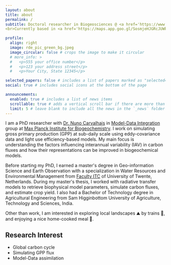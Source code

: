 ```yaml
---
layout: about
title: about
permalink: /
subtitle: Doctoral researcher in Biogeosciences @ <a href='https://www.bgc-jena.mpg.de/en'> Max Planck Institute for Biogeochemistry</a>.
<br>Currently based in <a href='https://maps.app.goo.gl/SosmjeHJGRcJUWkU9'>Jena</a>, Germany.

profile:
  align: right
  image: rde_pic_green_bg.jpeg
  image_circular: false # crops the image to make it circular
  # more_info: >
  #   <p>555 your office number</p>
  #   <p>123 your address street</p>
  #   <p>Your City, State 12345</p>

selected_papers: false # includes a list of papers marked as "selected={true}"
social: true # includes social icons at the bottom of the page

announcements:
  enabled: true # includes a list of news items
  scrollable: true # adds a vertical scroll bar if there are more than 3 news items
  limit: 5 # leave blank to include all the news in the `_news` folder
---
```


I am a PhD researcher with <a href="https://www.bgc-jena.mpg.de/person/ncarval/5335138">Dr. Nuno Carvalhais</a> in <a href="https://www.bgc-jena.mpg.de/en/bgi/mdi">Model-Data Integration</a> group at <a href='https://www.bgc-jena.mpg.de/en'> Max Planck Institute for Biogeochemistry</a>. I work on simulating gross primary production (GPP) at sub-daily scale using eddy-covariance data and light use efficiency-based models. My main focus is understanding the factors influencing interannual variability (IAV) in carbon fluxes and how their representations can be improved in biogeochemical models.

Before starting my PhD, I earned a master's degree in Geo-information Science and Earth Observation with a specialization in Water Resources and Environmental Management from <a href="https://www.itc.nl/">Faculty ITC</a> of University of Twente, Netherlands. During my master's thesis, I worked with radiative transfer models to retrieve biophysical model parameters, simulate carbon fluxes, and estimate crop yield. I also had a Bachelor of Technology degree in Agricultural Engineering from Sam Higginbottom University of Agriculture, Technology and Sciences, India.

Other than work, I am interested in exploring local landscapes ⛰️ by trains 🚂, and enjoying a nice home-cooked meal 🍲.

<h2>Research Interest</h2>
<ul>
  <li>Global carbon cycle</li>
  <li>Simulating GPP flux</li>
  <li>Model-Data assimilation</li>
</ul>
